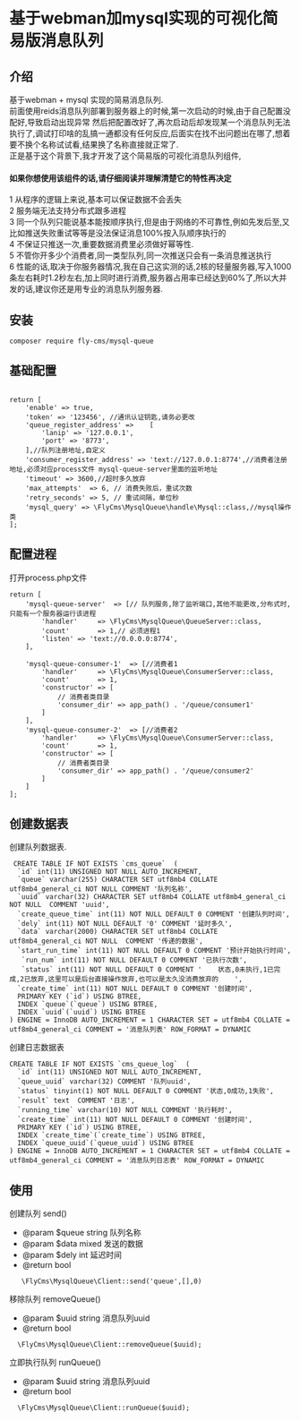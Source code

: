 # 基于webman加mysql实现的可视化简易版消息队列

## 介绍
基于webman + mysql 实现的简易消息队列.<br>
前面使用reids消息队列部署到服务器上的时候,第一次启动的时候,由于自己配置没配好,导致启动出现异常
然后把配置改好了,再次启动后却发现某一个消息队列无法执行了,调试打印啥的乱搞一通都没有任何反应,后面实在找不出问题出在哪了,想着要不换个名称试试看,结果换了名称直接就正常了.<br>
正是基于这个背景下,我才开发了这个简易版的可视化消息队列组件,

#### 如果你想使用该组件的话,请仔细阅读并理解清楚它的特性再决定

1 从程序的逻辑上来说,基本可以保证数据不会丢失<br>
2 服务端无法支持分布式跟多进程<br>
3 同一个队列只能说基本能按顺序执行,但是由于网络的不可靠性,例如先发后至,又比如推送失败重试等等是没法保证消息100%按入队顺序执行的<br>
4 不保证只推送一次,重要数据消费里必须做好幂等性.<br>
5 不管你开多少个消费者,同一类型队列,同一次推送只会有一条消息推送执行<br>
6 性能的话,取决于你服务器情况,我在自己这实测的话,2核的轻量服务器,写入1000条左右耗时1.2秒左右,加上同时进行消费,服务器占用率已经达到60%了,所以大并发的话,建议你还是用专业的消息队列服务器.


## 安装
```shell
composer require fly-cms/mysql-queue
```

## 基础配置
```

return [
    'enable' => true,
    'token' => '123456', //通讯认证钥匙,请务必更改
    'queue_register_address' =>    [
        'lanip' => '127.0.0.1',
        'port' => '8773',
    ],//队列注册地址,自定义
    'consumer_register_address' => 'text://127.0.0.1:8774',//消费者注册地址,必须对应process文件 mysql-queue-server里面的监听地址
    'timeout' => 3600,//超时多久放弃
    'max_attempts'  => 6, // 消费失败后，重试次数
    'retry_seconds' => 5, // 重试间隔，单位秒
    'mysql_query' => \FlyCms\MysqlQueue\handle\Mysql::class,//mysql操作类
];
```

## 配置进程
打开process.php文件
```
return [
    'mysql-queue-server'  => [// 队列服务,除了监听端口,其他不能更改,分布式时,只能有一个服务器运行该进程
        'handler'     => \FlyCms\MysqlQueue\QueueServer::class,
        'count'       => 1,// 必须进程1
        'listen' => 'text://0.0.0.0:8774',
    ],
 
    'mysql-queue-consumer-1'  => [//消费者1
        'handler'     => \FlyCms\MysqlQueue\ConsumerServer::class,
        'count'       => 1,
        'constructor' => [
            // 消费者类目录
            'consumer_dir' => app_path() . '/queue/consumer1'
        ]
    ],
    'mysql-queue-consumer-2'  => [//消费者2
        'handler'     => \FlyCms\MysqlQueue\ConsumerServer::class,
        'count'       => 1,
        'constructor' => [
            // 消费者类目录
            'consumer_dir' => app_path() . '/queue/consumer2'
        ]
    ]
];

```

## 创建数据表
创建队列数据表.
```shell
 CREATE TABLE IF NOT EXISTS `cms_queue`  (
  `id` int(11) UNSIGNED NOT NULL AUTO_INCREMENT,
  `queue` varchar(255) CHARACTER SET utf8mb4 COLLATE utf8mb4_general_ci NOT NULL COMMENT '队列名称',
  `uuid` varchar(32) CHARACTER SET utf8mb4 COLLATE utf8mb4_general_ci NOT NULL  COMMENT 'uuid',
  `create_queue_time` int(11) NOT NULL DEFAULT 0 COMMENT '创建队列时间',
  `dely` int(11) NOT NULL DEFAULT '0' COMMENT '延时多久',
  `data` varchar(2000) CHARACTER SET utf8mb4 COLLATE utf8mb4_general_ci NOT NULL  COMMENT '传递的数据',
  `start_run_time` int(11) NOT NULL DEFAULT 0 COMMENT '预计开始执行时间',
   `run_num` int(11) NOT NULL DEFAULT 0 COMMENT '已执行次数',
   `status` int(11) NOT NULL DEFAULT 0 COMMENT '	状态,0未执行,1已完成,2已放弃,这里可以是后台直接操作放弃,也可以是太久没消费放弃的	',
  `create_time` int(11) NOT NULL DEFAULT 0 COMMENT '创建时间',
  PRIMARY KEY (`id`) USING BTREE,
  INDEX `queue`(`queue`) USING BTREE,
  INDEX `uuid`(`uuid`) USING BTREE
) ENGINE = InnoDB AUTO_INCREMENT = 1 CHARACTER SET = utf8mb4 COLLATE = utf8mb4_general_ci COMMENT = '消息队列表' ROW_FORMAT = DYNAMIC
```
创建日志数据表
```shell
CREATE TABLE IF NOT EXISTS `cms_queue_log`  (
  `id` int(11) UNSIGNED NOT NULL AUTO_INCREMENT,
  `queue_uuid` varchar(32) COMMENT '队列uuid',
  `status` tinyint(1) NOT NULL DEFAULT 0 COMMENT '状态,0成功,1失败',
  `result` text  COMMENT '日志',
  `running_time` varchar(10) NOT NULL COMMENT '执行耗时',
  `create_time` int(11) NOT NULL DEFAULT 0 COMMENT '创建时间',
  PRIMARY KEY (`id`) USING BTREE,
  INDEX `create_time`(`create_time`) USING BTREE,
  INDEX `queue_uuid`(`queue_uuid`) USING BTREE
) ENGINE = InnoDB AUTO_INCREMENT = 1 CHARACTER SET = utf8mb4 COLLATE = utf8mb4_general_ci COMMENT = '消息队列日志表' ROW_FORMAT = DYNAMIC
```

## 使用
创建队列  send()
* @param $queue string 队列名称
* @param $data mixed 发送的数据
* @param $dely int 延迟时间
* @return bool
```shell
   \FlyCms\MysqlQueue\Client::send('queue',[],0)
```
移除队列 removeQueue()
* @param $uuid string 消息队列uuid
* @return bool
```shell
  \FlyCms\MysqlQueue\Client::removeQueue($uuid);
```
立即执行队列 runQueue()
* @param $uuid string 消息队列uuid
* @return bool
```shell
  \FlyCms\MysqlQueue\Client::runQueue($uuid);
```
